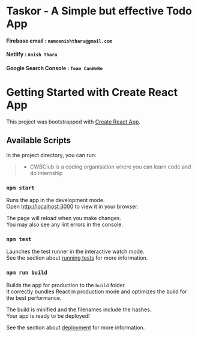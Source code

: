 # Taskor - A Simple but effective Todo App

#### Firebase email : `namoanishtharu@gmail.com`
#### Netlify : `Anish Tharu`
#### Google Search Console : `Team CanWeBe`

# Getting Started with Create React App

This project was bootstrapped with [Create React App](https://github.com/facebook/create-react-app).

## Available Scripts

In the project directory, you can run:
>- CWBClub is a coding organisation where you can learn code and do internship 

### `npm start`

Runs the app in the development mode.\
Open [http://localhost:3000](http://localhost:3000) to view it in your browser.

The page will reload when you make changes.\
You may also see any lint errors in the console.

### `npm test`

Launches the test runner in the interactive watch mode.\
See the section about [running tests](https://facebook.github.io/create-react-app/docs/running-tests) for more information.

### `npm run build`

Builds the app for production to the `build` folder.\
It correctly bundles React in production mode and optimizes the build for the best performance.

The build is minified and the filenames include the hashes.\
Your app is ready to be deployed!

See the section about [deployment](https://facebook.github.io/create-react-app/docs/deployment) for more information.
